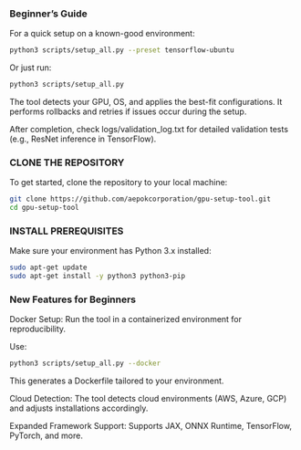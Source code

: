 ### Beginner’s Guide  

For a quick setup on a known-good environment:

```bash
python3 scripts/setup_all.py --preset tensorflow-ubuntu
```

Or just run:
```bash
python3 scripts/setup_all.py
```
The tool detects your GPU, OS, and applies the best-fit configurations. It performs rollbacks and retries if issues occur during the setup.

After completion, check logs/validation_log.txt for detailed validation tests (e.g., ResNet inference in TensorFlow).

### CLONE THE REPOSITORY

To get started, clone the repository to your local machine:
```bash
git clone https://github.com/aepokcorporation/gpu-setup-tool.git
cd gpu-setup-tool
```

### INSTALL PREREQUISITES

Make sure your environment has Python 3.x installed:
```bash
sudo apt-get update
sudo apt-get install -y python3 python3-pip
```

### New Features for Beginners
Docker Setup:
Run the tool in a containerized environment for reproducibility. 

Use:
```bash
python3 scripts/setup_all.py --docker
```
This generates a Dockerfile tailored to your environment.

Cloud Detection:
The tool detects cloud environments (AWS, Azure, GCP) and adjusts installations accordingly.

Expanded Framework Support:
Supports JAX, ONNX Runtime, TensorFlow, PyTorch, and more.
